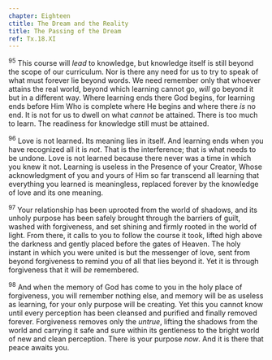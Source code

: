 ```yaml
---
chapter: Eighteen
ctitle: The Dream and the Reality
title: The Passing of the Dream
ref: Tx.18.XI
---
```


<sup>95</sup> This course will *lead* to knowledge, but knowledge itself is still
beyond the scope of our curriculum. Nor is there any need for us to try
to speak of what must forever lie beyond words. We need remember only
that whoever attains the real world, beyond which learning cannot go,
*will* go beyond it but in a different way. Where learning ends there
God begins, for learning ends before Him Who is complete where He begins
and where there *is* no end. It is not for us to dwell on what *cannot*
be attained. There is too much to learn. The readiness for knowledge
still must be attained.

<sup>96</sup> Love is not learned. Its meaning lies in itself. And learning ends
when you have recognized all it is *not*. That is the interference; that
is what needs to be undone. Love is not learned because there never was
a time in which you knew it not. Learning is useless in the Presence of
your Creator, Whose acknowledgment of you and yours of Him so far
transcend all learning that everything you learned is meaningless,
replaced forever by the knowledge of love and its one meaning.

<sup>97</sup> Your relationship has been uprooted from the world of shadows, and
its unholy purpose has been safely brought through the barriers of
guilt, washed with forgiveness, and set shining and firmly rooted in the
world of light. From there, it calls to you to follow the course it
took, lifted high above the darkness and gently placed before the gates
of Heaven. The holy instant in which you were united is but the
messenger of love, sent from beyond forgiveness to remind you of all
that lies beyond it. Yet it is through forgiveness that it will *be*
remembered.

<sup>98</sup> And when the memory of God has come to you in the holy place of
forgiveness, you will remember nothing else, and memory will be as
useless as learning, for your only purpose will be creating. Yet this
you cannot know until every perception has been cleansed and purified
and finally removed forever. Forgiveness removes only the *untrue*,
lifting the shadows from the world and carrying it safe and sure within
its gentleness to the bright world of new and clean perception. There is
your purpose *now*. And it is there that peace awaits you.

